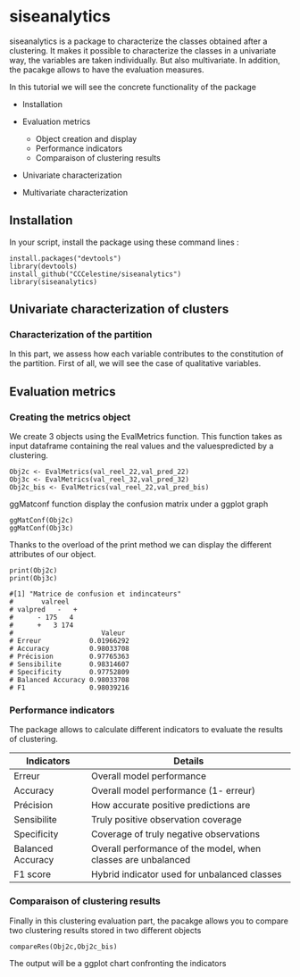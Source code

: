 # siseanalytics


siseanalytics is a package to characterize the classes obtained after a clustering. It makes it possible to characterize the classes in a univariate way, the variables are taken individually. But also multivariate. In addition, the pacakge allows to have the evaluation measures.

In this tutorial we will see the concrete functionality of the package

* Installation
* Evaluation metrics
    - Object creation and display
    - Performance indicators
    - Comparaison of clustering results

* Univariate characterization
* Multivariate characterization



## Installation

In your script, install the package using these command lines :

```{r}
install.packages("devtools")
library(devtools)
install_github("CCCelestine/siseanalytics")
library(siseanalytics)
```
## Univariate characterization of clusters

### Characterization of the partition

In this part, we assess how each variable contributes to the constitution of the partition.
First of all, we will see the case of qualitative variables.


## Evaluation metrics

### Creating the metrics object

We create 3 objects using the EvalMetrics function. This function takes as input dataframe containing the real values ​​and the values ​​predicted by a clustering.

```{r}
Obj2c <- EvalMetrics(val_reel_22,val_pred_22)
Obj3c <- EvalMetrics(val_reel_32,val_pred_32)
Obj2c_bis <- EvalMetrics(val_reel_22,val_pred_bis)
```

ggMatconf function display the confusion matrix under a ggplot graph

```{r}
ggMatConf(Obj2c)
ggMatConf(Obj3c)
```

Thanks to the overload of the print method we can display the different attributes of our object.
```{r}
print(Obj2c)
print(Obj3c)

#[1] "Matrice de confusion et indincateurs"
#       valreel
# valpred   -   +
#      - 175   4
#      +   3 174
#                      Valeur
# Erreur            0.01966292
# Accuracy          0.98033708
# Précision         0.97765363
# Sensibilite       0.98314607
# Specificity       0.97752809
# Balanced Accuracy 0.98033708
# F1                0.98039216
```
### Performance indicators

The package allows to calculate different indicators to evaluate the results of clustering.


Indicators | Details
--- | --- 
Erreur  | Overall model performance
Accuracy | Overall model performance (1- erreur)
Précision | How accurate positive predictions are
Sensibilite | Truly positive observation coverage
Specificity | Coverage of truly negative observations
Balanced Accuracy| Overall performance of the model, when classes are unbalanced
F1 score| Hybrid indicator used for unbalanced classes

### Comparaison of clustering results


Finally in this clustering evaluation part, the pacakge allows you to compare two clustering results stored in two different objects

```{r}
compareRes(Obj2c,Obj2c_bis)
```

The output will be a ggplot chart confronting the indicators
